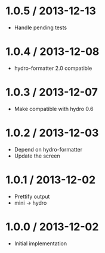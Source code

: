 
1.0.5 / 2013-12-13
==================

  * Handle pending tests

1.0.4 / 2013-12-08
==================

  * hydro-formatter 2.0 compatible

1.0.3 / 2013-12-07
==================

  * Make compatible with hydro 0.6

1.0.2 / 2013-12-03
==================

  * Depend on hydro-formatter
  * Update the screen

1.0.1 / 2013-12-02
==================

  * Prettify output
  * mini -> hydro

1.0.0 / 2013-12-02
==================

  * Initial implementation
